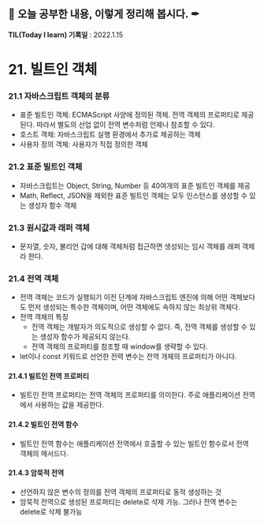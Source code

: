 ## 📕 오늘 공부한 내용, 이렇게 정리해 봅시다. ✒

**TIL(Today I learn) 기록일** : 2022.1.15

# 21. 빌트인 객체

### 21.1 자바스크립트 객체의 분류

- 표준 빌트인 객체: ECMAScript 사양에 정의된 객체. 전역 객체의 프로퍼티로 제공된다. 따라서 별도의 선업 없이 전역 변수처럼 언제나 참조할 수 있다.
- 호스트 객체: 자바스크립트 실행 환경에서 추가로 제공하는 객체
- 사용자 정의 객체: 사용자가 직접 정의한 객체

### 21.2 표준 빌트인 객체

- 자바스크립트는 Object, String, Number 등 40여개의 표준 빌트인 객체를 제공
- Math, Reflect, JSON을 제외한 표준 빌트인 객체는 모두 인스턴스를 생성할 수 있는 생성자 함수 객체

### 21.3 원시값과 래퍼 객체 

- 문자열, 숫자, 불리언 갑에 대해 객체처럼 접근하면 생성되는 임시 객체를 래퍼 객체라 한다.

### 21.4 전역 객체

- 전역 객체는 코드가 실행되기 이전 단계에 자바스크립트 엔진에 의해 어떤 객체보다도 먼저 생성되는 특수한 객체이며, 어떤 객체에도 속하지 않는 최상위 객체다.
- 전역 객체의 특징
	- 전역 객체는 개발자가 의도적으로 생성할 수 없다. 즉, 전역 객체를 생성할 수 있는 생성자 함수가 제공되지 않는다.
	- 전역 객체의 프로퍼티를 참조할 때 window를 생략할 수 있다.
- let이나 const 키워드로 선언한 전력 변수는 전역 개체의 프로퍼티가 아니다.

#### 21.4.1 빌트인 전역 프로퍼티

- 빌트인 전역 프로퍼티는 전역 객체의 프로퍼티를 의미한다. 주로 애플리케이션 전역에서 사용하는 값을 제공한다.

#### 21.4.2 빌트인 전역 함수

- 빌트인 전역 함수는 애플리케이션 전역에서 호출할 수 있는 빌트인 함수로서 전역 객체의 메서드다.

#### 21.4.3 암묵적 전역

- 선언하지 않은 변수의 정의를 전역 객체의 프로퍼티로 동적 생성하는 것
- 암묵적 전역으로 생성된 프로퍼티는 delete로 삭제 가능. 그러나 전역 변수는 delete로 삭제 불가능

